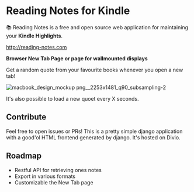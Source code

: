 # Reading Notes for Kindle
:books: Reading Notes is a free and open source web application for maintaining your **Kindle Highlights**.

http://reading-notes.com

**Browser New Tab Page or page for wallmounted displays**

Get a random quote from your favourite books whenever you open a new tab!

![macbook_design_mockup png__2253x1481_q90_subsampling-2](https://user-images.githubusercontent.com/3121306/60038724-5f157700-96b5-11e9-8e2d-a490112119ef.png)

It's also possible to load a new quoet every X seconds.

## Contribute
Feel free to open issues or PRs!
This is a pretty simple django application with a good'ol HTML frontend generated by django. It's hosted on Divio.


## Roadmap
- Restful API for retrieving ones notes
- Export in various formats
- Customizable the New Tab page
